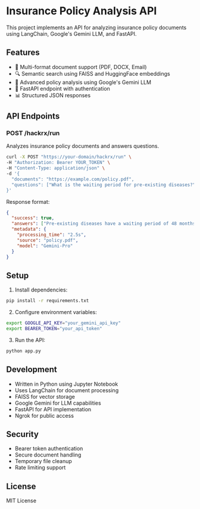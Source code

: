 # Insurance Policy Analysis API

This project implements an API for analyzing insurance policy documents using LangChain, Google's Gemini LLM, and FastAPI.

## Features

- 📄 Multi-format document support (PDF, DOCX, Email)
- 🔍 Semantic search using FAISS and HuggingFace embeddings
- 🤖 Advanced policy analysis using Google's Gemini LLM
- 🚀 FastAPI endpoint with authentication
- 📊 Structured JSON responses

## API Endpoints

### POST /hackrx/run

Analyzes insurance policy documents and answers questions.

```bash
curl -X POST "https://your-domain/hackrx/run" \
-H "Authorization: Bearer YOUR_TOKEN" \
-H "Content-Type: application/json" \
-d '{
  "documents": "https://example.com/policy.pdf",
  "questions": ["What is the waiting period for pre-existing diseases?"]
}'
```

Response format:
```json
{
  "success": true,
  "answers": ["Pre-existing diseases have a waiting period of 48 months..."],
  "metadata": {
    "processing_time": "2.5s",
    "source": "policy.pdf",
    "model": "Gemini-Pro"
  }
}
```

## Setup

1. Install dependencies:
```bash
pip install -r requirements.txt
```

2. Configure environment variables:
```bash
export GOOGLE_API_KEY="your_gemini_api_key"
export BEARER_TOKEN="your_api_token"
```

3. Run the API:
```bash
python app.py
```

## Development

- Written in Python using Jupyter Notebook
- Uses LangChain for document processing
- FAISS for vector storage
- Google Gemini for LLM capabilities
- FastAPI for API implementation
- Ngrok for public access

## Security

- Bearer token authentication
- Secure document handling
- Temporary file cleanup
- Rate limiting support

## License

MIT License
